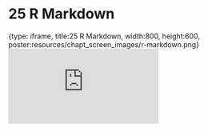 # 25 R Markdown
 
{type: iframe, title:25 R Markdown, width:800, height:600, poster:resources/chapt_screen_images/r-markdown.png}
![](https://datatrail-jhu.github.io/DataTrail_ReOrg/no_toc/r-markdown.html)
 

 
